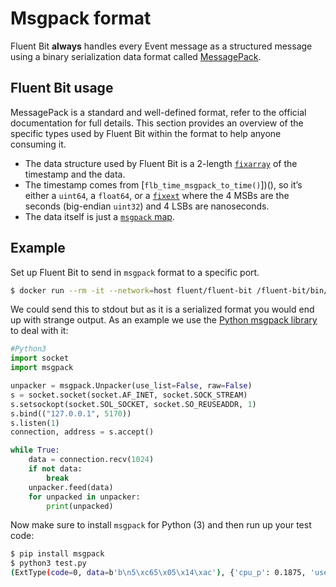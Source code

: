 # Msgpack format

Fluent Bit **always** handles every Event message as a structured message using a binary serialization data format called [MessagePack](https://msgpack.org/).

## Fluent Bit usage

MessagePack is a standard and well-defined format, refer to the official documentation for full details.
This section provides an overview of the specific types used by Fluent Bit within the format to help anyone consuming it.

* The data structure used by Fluent Bit is a 2-length [`fixarray`](https://github.com/msgpack/msgpack/blob/master/spec.md#array-format-family) of the timestamp and the data.
* The timestamp comes from [`flb_time_msgpack_to_time()`])(), so it’s either a `uint64`, a `float64`, or a [`fixext`](https://github.com/msgpack/msgpack/blob/master/spec.md#ext-format-family) where the 4 MSBs are the seconds (big-endian `uint32`) and 4 LSBs are nanoseconds.
* The data itself is just a [`msgpack` map](https://github.com/msgpack/msgpack/blob/master/spec.md#map-format-family).

## Example

Set up Fluent Bit to send in `msgpack` format to a specific port.

```bash
$ docker run --rm -it --network=host fluent/fluent-bit /fluent-bit/bin/fluent-bit -i cpu -o tcp://127.0.0.1:5170 -p format=msgpack -v

```

We could send this to stdout but as it is a serialized format you would end up with strange output.
As an example we use the [Python msgpack library](https://msgpack.org/#languages) to deal with it:

```python
#Python3
import socket
import msgpack

unpacker = msgpack.Unpacker(use_list=False, raw=False)
s = socket.socket(socket.AF_INET, socket.SOCK_STREAM)
s.setsockopt(socket.SOL_SOCKET, socket.SO_REUSEADDR, 1)
s.bind(("127.0.0.1", 5170))
s.listen(1)
connection, address = s.accept()

while True:
    data = connection.recv(1024)
    if not data:
        break
    unpacker.feed(data)
    for unpacked in unpacker:
        print(unpacked)
```

Now make sure to install `msgpack` for Python (3) and then run up your test code:

```bash
$ pip install msgpack
$ python3 test.py
(ExtType(code=0, data=b'b\n5\xc65\x05\x14\xac'), {'cpu_p': 0.1875, 'user_p': 0.125, 'system_p': 0.0625, 'cpu0.p_cpu': 0.0, 'cpu0.p_user': 0.0, 'cpu0.p_system': 0.0, 'cpu1.p_cpu': 0.0, 'cpu1.p_user': 0.0, 'cpu1.p_system': 0.0, 'cpu2.p_cpu': 1.0, 'cpu2.p_user': 0.0, 'cpu2.p_system': 1.0, 'cpu3.p_cpu': 0.0, 'cpu3.p_user': 0.0, 'cpu3.p_system': 0.0, 'cpu4.p_cpu': 0.0, 'cpu4.p_user': 0.0, 'cpu4.p_system': 0.0, 'cpu5.p_cpu': 0.0, 'cpu5.p_user': 0.0, 'cpu5.p_system': 0.0, 'cpu6.p_cpu': 0.0, 'cpu6.p_user': 0.0, 'cpu6.p_system': 0.0, 'cpu7.p_cpu': 0.0, 'cpu7.p_user': 0.0, 'cpu7.p_system': 0.0, 'cpu8.p_cpu': 0.0, 'cpu8.p_user': 0.0, 'cpu8.p_system': 0.0, 'cpu9.p_cpu': 1.0, 'cpu9.p_user': 1.0, 'cpu9.p_system': 0.0, 'cpu10.p_cpu': 0.0, 'cpu10.p_user': 0.0, 'cpu10.p_system': 0.0, 'cpu11.p_cpu': 0.0, 'cpu11.p_user': 0.0, 'cpu11.p_system': 0.0, 'cpu12.p_cpu': 0.0, 'cpu12.p_user': 0.0, 'cpu12.p_system': 0.0, 'cpu13.p_cpu': 0.0, 'cpu13.p_user': 0.0, 'cpu13.p_system': 0.0, 'cpu14.p_cpu': 0.0, 'cpu14.p_user': 0.0, 'cpu14.p_system': 0.0, 'cpu15.p_cpu': 0.0, 'cpu15.p_user': 0.0, 'cpu15.p_system': 0.0})

```
